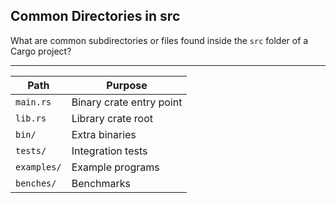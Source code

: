 ## Common Directories in src

What are common subdirectories or files found inside the `src` folder of a Cargo project?

---

| Path        | Purpose                  |
| ----------- | ------------------------ |
| `main.rs`   | Binary crate entry point |
| `lib.rs`    | Library crate root       |
| `bin/`      | Extra binaries           |
| `tests/`    | Integration tests        |
| `examples/` | Example programs         |
| `benches/`  | Benchmarks               |

